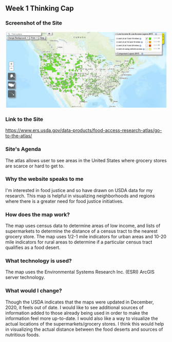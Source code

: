 ## Week 1 Thinking Cap

### Screenshot of the Site
![](https://raw.githubusercontent.com/hanarama/DH151/main/Week%201/FoodDeserts_Map.JPG)

### Link to the Site
https://www.ers.usda.gov/data-products/food-access-research-atlas/go-to-the-atlas/

### Site's Agenda
The atlas allows user to see areas in the United States where grocery stores are scarce or hard to get to. 

### Why the website speaks to me
I'm interested in food justice and so have drawn on USDA data for my research. This map is helpful in visualizing neighborhoods and regions where there is a greater need for food justice initiatives. 

### How does the map work? 
The map uses census data to determine areas of low income, and lists of supermarkets to determine the distance of a census tract to the nearest grocery store. The map uses 1/2-1 mile indicators for urban areas and 10-20 mile indicators for rural areas to determine if a particular census tract qualifies as a food desert. 

### What technology is used?
The map uses the Environmental Systems Research Inc. (ESRI) ArcGIS server technology. 

### What would I change? 
Though the USDA indicates that the maps were updated in December, 2020, it feels out of date. I would like to see additional sources of information added to those already being used in order to make the information feel more up-to-date. I would also like a way to visualize the actual locations of the supermarkets/grocery stores. I think this would help in visualizing the actual distance between the food deserts and sources of nutritious foods. 
